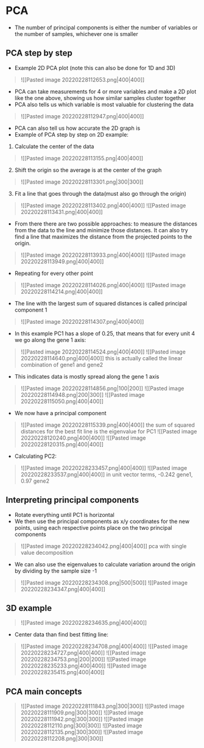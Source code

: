# PCA
- The number of principal components is either the number of variables or the number of samples, whichever one is smaller
## PCA step by step
- Example 2D PCA plot (note this can also be done for 1D and 3D)
>![[Pasted image 20220228112653.png|400|400]]
- PCA can take measurements for 4 or more variables and make a 2D plot like the one above, showing us how similar samples cluster together
- PCA also tells us which variable is most valuable for clustering the data
>![[Pasted image 20220228112947.png|400|400]]
- PCA can also tell us how accurate the 2D graph is
- Example of PCA step by step on 2D example:

1. Calculate the center of the data
>![[Pasted image 20220228113155.png|400|400]]
2. Shift the origin so the average is at the center of the graph
>![[Pasted image 20220228113301.png|300|300]]
3. Fit a line that goes through the data(must also go through the origin)
>![[Pasted image 20220228113402.png|400|400]]
>![[Pasted image 20220228113431.png|400|400]]
- From there there are two possible approaches: to measure the distances from the data to the line and minimize those distances. It can also try find a line that maximizes the distance from the projected points to the origin.
>![[Pasted image 20220228113933.png|400|400]]
>![[Pasted image 20220228113949.png|400|400]]
- Repeating for every other point
>![[Pasted image 20220228114026.png|400|400]]
>![[Pasted image 20220228114214.png|400|400]]
- The line with the largest sum of squared distances is called principal component 1
>![[Pasted image 20220228114307.png|400|400]]
- In this example PC1 has a slope of 0.25, that means that for every unit 4 we go along the gene 1 axis:
>![[Pasted image 20220228114524.png|400|400]]
>![[Pasted image 20220228114640.png|400|400]]
this is actually called the linear combination of gene1 and gene2
- This indicates data is mostly spread along the gene 1 axis
>![[Pasted image 20220228114856.png|100|200]]
>![[Pasted image 20220228114948.png|200|300]]
>![[Pasted image 20220228115050.png|400|400]]
- We now have a principal component
>![[Pasted image 20220228115339.png|400|400]]
the sum of squared distances for the best fit line is the eigenvalue for PC1
>![[Pasted image 20220228120240.png|400|400]]
>![[Pasted image 20220228120315.png|400|400]]
- Calculating PC2:
>![[Pasted image 20220228233457.png|400|400]]
>![[Pasted image 20220228233537.png|400|400]]
in unit vector terms, -0.242 gene1, 0.97 gene2
## Interpreting principal components
- Rotate everything until PC1 is horizontal
- We then use the principal components as x/y coordinates for the new points, using each respective points place on the two principal components
>![[Pasted image 20220228234042.png|400|400]]
pca with single value decomposition
- We can also use the eigenvalues to calculate variation around the origin by dividing by the sample size -1
>![[Pasted image 20220228234308.png|500|500]]
>![[Pasted image 20220228234347.png|400|400]]

## 3D example
>![[Pasted image 20220228234635.png|400|400]]
- Center data than find best fitting line:
>![[Pasted image 20220228234708.png|400|400]]
>![[Pasted image 20220228234727.png|400|400]]
>![[Pasted image 20220228234753.png|200|200]]
>![[Pasted image 20220228235233.png|400|400]]
>![[Pasted image 20220228235415.png|400|400]]
 ## PCA main concepts
>![[Pasted image 20220228111843.png|300|300]]
>![[Pasted image 20220228111909.png|300|300]]
>![[Pasted image 20220228111942.png|300|300]]
>![[Pasted image 20220228112110.png|300|300]]
>![[Pasted image 20220228112135.png|300|300]]
>![[Pasted image 20220228112208.png|300|300]]